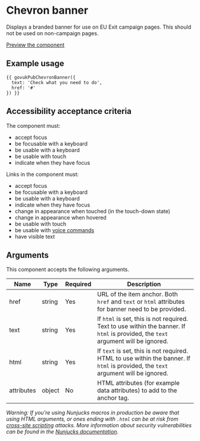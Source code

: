 # Chevron banner

Displays a branded banner for use on EU Exit campaign pages. This should not be used on non-campaign pages.

[Preview the component](https://govuk-publishing-frontend.herokuapp.com/components/chevron-banner/)

## Example usage

```
{{ govukPubChevronBanner({
  text: 'Check what you need to do',
  href: '#'
}) }}
```

## Accessibility acceptance criteria

The component must:

- accept focus
- be focusable with a keyboard
- be usable with a keyboard
- be usable with touch
- indicate when they have focus

Links in the component must:

- accept focus
- be focusable with a keyboard
- be usable with a keyboard
- indicate when they have focus
- change in appearance when touched (in the touch-down state)
- change in appearance when hovered
- be usable with touch
- be usable with [voice commands](https://www.w3.org/WAI/perspectives/voice.html)
- have visible text

## Arguments

This component accepts the following arguments.

|Name|Type|Required|Description|
|---|---|---|---|
|href|string|Yes|URL of the item anchor. Both `href` and `text` or `html` attributes for banner need to be provided.|
|text|string|Yes|If `html` is set, this is not required. Text to use within the banner. If `html` is provided, the `text` argument will be ignored.|
|html|string|Yes|If `text` is set, this is not required. HTML to use within the banner. If `html` is provided, the `text` argument will be ignored.|
|attributes|object|No|HTML attributes (for example data attributes) to add to the anchor tag.|

*Warning: If you’re using Nunjucks macros in production be aware that using HTML arguments, or ones ending with `.html` can be at risk from [cross-site scripting](https://en.wikipedia.org/wiki/Cross-site_scripting) attacks. More information about security vulnerabilities can be found in the [Nunjucks documentation](https://mozilla.github.io/nunjucks/api.html#user-defined-templates-warning).*
